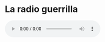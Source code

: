 # La radio guerrilla

<!DOCTYPE html>
<html lang="en">
<head>
    <meta charset="utf-8">
    <title></title>
</head>
<body>
    <audio controls="controls">
        <source src="http://giss.tv:8000/guerrillaradio.mp3" type="audio/mpeg">
        <source src="http://giss.tv:8000/guerrillaradio.ogg" type="audio/ogg">
        
    </audio>
</body>
</html>  
  
